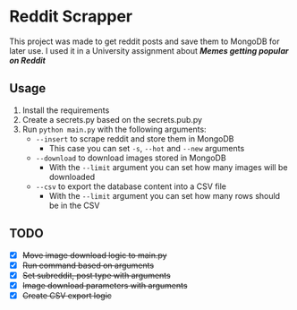 # Reddit Scrapper

This project was made to get reddit posts and save them to MongoDB for later use.
I used it in a University assignment about ***Memes getting popular on Reddit***

## Usage

1. Install the requirements
2. Create a secrets.py based on the secrets.pub.py
3. Run `python main.py` with the following arguments:
   - `--insert` to scrape reddit and store them in MongoDB
      - This case you can set `-s`, `--hot` and `--new` arguments
   - `--download` to download images stored in MongoDB
      - With the `--limit` argument you can set how many images will be downloaded
   - `--csv` to export the database content into a CSV file
      - With the `--limit` argument you can set how many rows should be in the CSV


## TODO

- [x] ~~Move image download logic to main.py~~
- [x] ~~Run command based on arguments~~
- [x] ~~Set subreddit, post type with arguments~~
- [x] ~~Image download parameters with arguments~~
- [x] ~~Create CSV export logic~~
